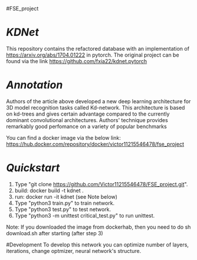 #FSE_project
# _KDNet_
This repository contains the refactored database with an implementation of https://arxiv.org/abs/1704.01222 in pytorch.  The original project can be found via the link https://github.com/fxia22/kdnet.pytorch


# _Annotation_
Authors of the article above developed a new deep learning architecture for  3D model recognition tasks called Kd-network. This architecture is based on kd-trees and gives certain advantage compared to the currently dominant convolutional architectures. Authors' technique provides remarkably good perfomance on a variety of popular benchmarks 

You can find a docker image via the below link:
https://hub.docker.com/repository/docker/victor11215546478/fse_project

#  _Quickstart_
1. Type "git clone https://github.com/Victor11215546478/FSE_project.git".
2. build:
  docker build -t kdnet .
3. run:
  docker run -it kdnet (see Note below)
4. Type "python3 train.py" to train network.
5. Type "python3 test.py" to test network.
6. Type "python3 -m unittest critical_test.py" to run unittest.


  
Note: If you downloaded the image from dockerhab, then you need to do sh download.sh after starting (after step 3) 

#Development
To develop this network you can optimize number of layers, iterations, change optmizer, neural network's structure.
